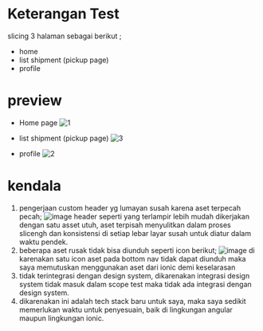 # Keterangan Test
slicing 3 halaman sebagai berikut ;
- home
- list shipment (pickup page)
- profile

# preview
- Home page
![1](https://github.com/heatclift77/fe-pastigo-ng-test/assets/73774501/dc8afbd7-e973-469b-b73f-d17222166d98)

- list shipment (pickup page)
![3](https://github.com/heatclift77/fe-pastigo-ng-test/assets/73774501/b2f95f60-3cbe-4e30-8f3e-b8828203cc27)

- profile
![2](https://github.com/heatclift77/fe-pastigo-ng-test/assets/73774501/05d0c260-ec47-4cae-804d-20dbaf92a9e5)

# kendala
1. pengerjaan custom header yg lumayan susah karena aset terpecah pecah;
   ![image](https://github.com/heatclift77/fe-pastigo-ng-test/assets/73774501/2b78924f-c39a-442d-8216-602ea549fc07)
   header seperti yang terlampir lebih mudah dikerjakan dengan satu asset utuh, aset terpisah menyulitkan dalam proses slicengh dan konsistensi di setiap lebar layar susah untuk diatur dalam waktu pendek.
2. beberapa aset rusak tidak bisa diunduh seperti icon berikut;
   ![image](https://github.com/heatclift77/fe-pastigo-ng-test/assets/73774501/12359140-ce2c-4cdc-bdc4-315868818f0b)
   di karenakan satu icon aset pada bottom nav tidak dapat diunduh maka saya memutuskan menggunakan aset dari ionic demi keselarasan
3. tidak terintegrasi dengan design system, dikarenakan integrasi design system tidak masuk dalam scope test maka tidak ada integrasi dengan design system.
4. dikarenakan ini adalah tech stack baru untuk saya, maka saya sedikit memerlukan waktu untuk penyesuain, baik di lingkungan angular maupun lingkungan ionic.

